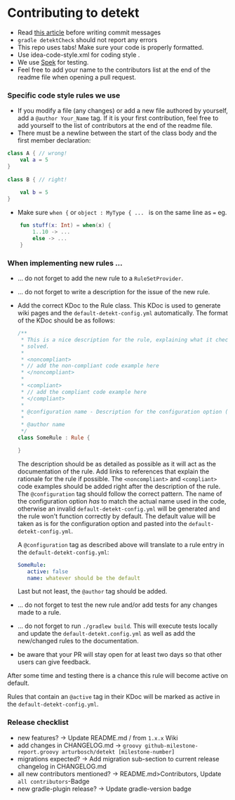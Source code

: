 # Contributing to detekt

- Read [this article](https://chris.beams.io/posts/git-commit/) before writing commit messages
- `gradle detektCheck` should not report any errors
- This repo uses tabs! Make sure your code is properly formatted.
- Use idea-code-style.xml for coding style .
- We use [Spek](https://github.com/spekframework/spek) for testing.
- Feel free to add your name to the contributors list at the end of the readme file when opening a pull request.

### Specific code style rules we use

- If you modify a file (any changes) or add a new file authored by yourself, add a `@author Your_Name` tag. 
If it is your first contribution, feel free to add yourself to the list of contributors at the end of the readme file.
- There must be a newline between the start of the class body and the first member declaration:
```kotlin
class A { // wrong!
    val a = 5
}
  
class B { // right!
  
    val b = 5
}
```
- Make sure `when {` or `object : MyType { ... ` is on the same line as `=` eg. 
```kotlin
    fun stuff(x: Int) = when(x) {
        1..10 -> ...
        else -> ...
    }
```

### When implementing new rules ...

- ... do not forget to add the new rule to a `RuleSetProvider`.
- ... do not forget to write a description for the issue of the new rule.
- Add the correct KDoc to the Rule class. This KDoc is used to generate wiki pages and the `default-detekt-config.yml`
automatically. The format of the KDoc should be as follows:

    ```kotlin
    /**
     * This is a nice description for the rule, explaining what it checks, why it exists and how violations can be
     * solved.
     *
     * <noncompliant>
     * // add the non-compliant code example here
     * </noncompliant>
     *
     * <compliant>
     * // add the compliant code example here
     * </compliant>
     *
     * @configuration name - Description for the configuration option (default: "whatever should be the default")
     *
     * @author name
     */
    class SomeRule : Rule {
  
    }
    ```
    
    The description should be as detailed as possible as it will act as the documentation of the rule. Add links to 
    references that explain the rationale for the rule if possible.
    The `<noncompliant>` and `<compliant>` code examples should be added right after the description of the rule.
    The `@configuration` tag should follow the correct pattern. The name of the configuration option *has* to match the 
    actual name used in the code, otherwise an invalid `default-detekt-config.yml` will be generated and the rule won't
    function correctly by default. 
    The default value will be taken as is for the configuration option and pasted into the `default-detekt-config.yml`.
    
    A `@configuration` tag as described above will translate to a rule entry in the `default-detekt-config.yml`:
    ```yml
    SomeRule:
       active: false
       name: whatever should be the default
    ```

    Last but not least, the `@author` tag should be added.

- ... do not forget to test the new rule and/or add tests for any changes made to a rule. 
- ... do not forget to run `./gradlew build`. This will execute tests locally and update the `default-detekt.config.yml`
as well as add the new/changed rules to the documentation.
- be aware that your PR will stay open for at least two days so that other users can give feedback.

After some time and testing there is a chance this rule will become active on default.

Rules that contain an `@active` tag in their KDoc will be marked as active in the `default-detekt-config.yml`.

### Release checklist

- new features? -> Update README.md / from `1.x.x` Wiki
- add changes in CHANGELOG.md -> `groovy github-milestone-report.groovy arturbosch/detekt [milestone-number]`
- migrations expected? -> Add migration sub-section to current release changelog in CHANGELOG.md
- all new contributors mentioned? -> README.md>Contributors, Update `all contributors`-Badge
- new gradle-plugin release? -> Update gradle-version badge
